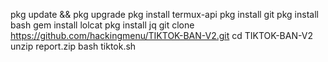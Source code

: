 pkg update && pkg upgrade 
pkg install termux-api
pkg install git
pkg install bash 
gem install lolcat
pkg install jq
git clone https://github.com/hackingmenu/TIKTOK-BAN-V2.git
cd TIKTOK-BAN-V2
unzip report.zip
bash tiktok.sh
